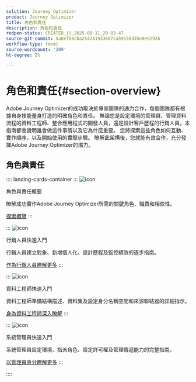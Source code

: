 ```yaml
---
solution: Journey Optimizer
product: Journey Optimizer
title: 角色和責任
description: 角色和責任
redpen-status: CREATED_||_2025-08-11_20-03-47
source-git-commit: 5a8ef88cba254241933607ca59156d35e0e92926
workflow-type: tm+mt
source-wordcount: '209'
ht-degree: 2%

---
```



# 角色和責任{#section-overview}

Adobe Journey Optimizer的成功取決於專家團隊的通力合作，每個團隊都有根據自身技能量身打造的明確角色和責任。 無論您是設定環境的管理員、管理資料流程的資料工程師、整合應用程式的開發人員，還是設計客戶歷程的行銷人員，本指南都會說明誰會做這件事情以及它為什麼重要。 您將探索這些角色如何互動、實作順序，以及開始使用的實際步驟。 瞭解此架構後，您就能有效合作，充分發揮Adobe Journey Optimizer的潛力。

## 角色與責任

:::: landing-cards-container
:::
![icon](https://cdn.experienceleague.adobe.com/icons/book.svg)

角色與責任概要

瞭解成功實作Adobe Journey Optimizer所需的關鍵角色、職責和相依性。

[探索概覽](../using/start/quick-start.md)
:::

:::
![icon](https://cdn.experienceleague.adobe.com/icons/bullseye.svg)

行銷人員快速入門

行銷人員建立對象、新增個人化、設計歷程及監控績效的逐步指南。

[作為行銷人員瞭解更多](../using/start/path/marketer.md)
:::

:::
![icon](https://cdn.experienceleague.adobe.com/icons/code-branch.svg)

資料工程師快速入門

資料工程師準備結構描述、資料集及設定身分名稱空間和來源聯結器的詳細指示。

[身為資料工程師深入瞭解](../using/start/path/data-engineer.md)
:::

:::
![icon](https://cdn.experienceleague.adobe.com/icons/gear.svg)

系統管理員快速入門

系統管理員設定環境、指派角色、設定許可權及管理傳遞能力的完整指南。

[以管理員身分瞭解更多](../using/start/path/administrator.md)
:::

::::
